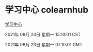 # 学习中心 colearnhub
[学习中心](http://111.175.123.40:56308/colearnhub/)

2021年 08月 23日 星期一 15:10:01 CST

2021年 08月 23日 星期一 07:10:01 GMT

